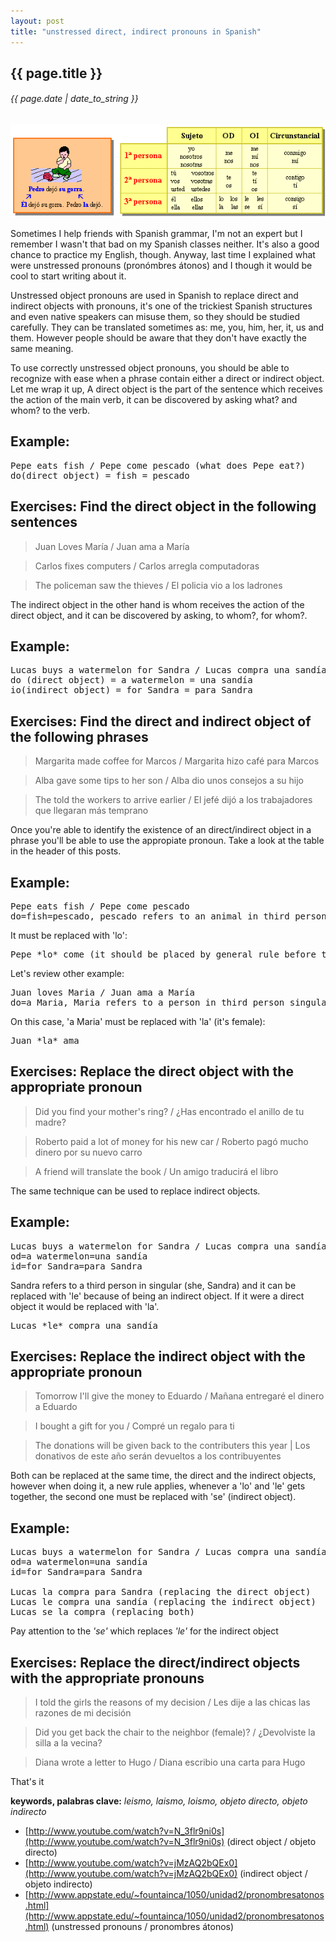 ```yaml
---
layout: post
title: "unstressed direct, indirect pronouns in Spanish"
---
```


## {{ page.title }}
###### {{ page.date | date_to_string }}

**[![](/assets/img/92.png)](/assets/img/92.png)**

Sometimes I help friends with Spanish grammar, I'm not an expert but I remember I wasn't that bad on my Spanish classes neither. It's also a good chance to practice my English, though. Anyway, last time I explained what were unstressed pronouns (pronómbres átonos) and I though it would be cool to start writing about it.

Unstressed object pronouns are used in Spanish to replace direct and indirect objects with pronouns, it's one of the trickiest Spanish structures and even native speakers can misuse them, so they should be studied carefully. They can be translated sometimes as: me, you, him, her, it, us and them. However people should be aware that they don't have exactly the same meaning.

To use correctly unstressed object pronouns, you should be able to recognize with ease when a phrase contain either a direct or indirect object. Let me wrap it up, A direct object is the part of the sentence which receives the action of the main verb, it can be discovered by asking what? and whom? to the verb.

## Example:

<pre>
Pepe eats fish / Pepe come pescado (what does Pepe eat?)
do(direct object) = fish = pescado
</pre>

## Exercises: Find the direct object in the following sentences

> Juan Loves María / Juan ama a María

> Carlos fixes computers / Carlos arregla computadoras

> The policeman saw the thieves / El policia vio a los ladrones

The indirect object in the other hand is whom receives the action of the direct object, and it can be discovered by asking, to whom?, for whom?.

## Example:

<pre>
Lucas buys a watermelon for Sandra / Lucas compra una sandía para Sandra
do (direct object) = a watermelon = una sandía
io(indirect object) = for Sandra = para Sandra
</pre>

## Exercises: Find the direct and indirect object of the following phrases

> Margarita made coffee for Marcos / Margarita hizo café para Marcos

> Alba gave some tips to her son / Alba dio unos consejos a su hijo

> The told the workers to arrive earlier / El jefé dijó a los trabajadores que llegaran más temprano

Once you're able to identify the existence of an direct/indirect object in a phrase you'll be able to use the appropiate pronoun. Take a look at the table in the header of this posts.

## Example:

<pre>
Pepe eats fish / Pepe come pescado
do=fish=pescado, pescado refers to an animal in third person singular (he, the fish)
</pre>

It must be replaced with 'lo':

<pre>
Pepe *lo* come (it should be placed by general rule before the main verb)
</pre>

Let's review other example:

<pre>
Juan loves Maria / Juan ama a María
do=a Maria, Maria refers to a person in third person singular (she, Maria)
</pre>

On this case, 'a Maria' must be replaced with 'la' (it's female):

<pre>
Juan *la* ama
</pre>

## Exercises: Replace the direct object with the appropriate pronoun

> Did you find your mother's ring? / ¿Has encontrado el anillo de tu madre?

> Roberto paid a lot of money for his new car / Roberto pagó mucho dinero por su nuevo carro

> A friend will translate the book / Un amigo traducirá el libro

The same technique can be used to replace indirect objects.

## Example:

<pre>
Lucas buys a watermelon for Sandra / Lucas compra una sandía para Sandra
od=a watermelon=una sandía
id=for Sandra=para Sandra
</pre>

Sandra refers to a third person in singular (she, Sandra) and it can be replaced with 'le' because of being an indirect object. If it were a direct object it would be replaced with 'la'.

<pre>
Lucas *le* compra una sandía
</pre>

## Exercises: Replace the indirect object with the appropriate pronoun

> Tomorrow I'll give the money to Eduardo / Mañana entregaré el dinero a Eduardo

> I bought a gift for you / Compré un regalo para ti

> The donations will be given back to the contributers this year | Los donativos de este año serán devueltos a los contribuyentes

Both can be replaced at the same time, the direct and the indirect objects, however when doing it, a new rule applies, whenever a 'lo' and 'le' gets together, the second one must be replaced with 'se' (indirect object).

## Example:

<pre>
Lucas buys a watermelon for Sandra / Lucas compra una sandía para Sandra
od=a watermelon=una sandía
id=for Sandra=para Sandra

Lucas la compra para Sandra (replacing the direct object)
Lucas le compra una sandía (replacing the indirect object)
Lucas se la compra (replacing both) 
</pre>

Pay attention to the *'se'* which replaces *'le'* for the indirect object

## Exercises: Replace the direct/indirect objects with the appropriate pronouns

> I told the girls the reasons of my decision / Les dije a las chicas las razones de mi decisión

> Did you get back the chair to the neighbor (female)?  / ¿Devolviste la silla a la vecina?

> Diana wrote a letter to Hugo / Diana escribio una carta para Hugo

That's it

**keywords, palabras clave:** *leismo, laismo, loismo, objeto directo, objeto indirecto*

- [http://www.youtube.com/watch?v=N_3flr9ni0s](http://www.youtube.com/watch?v=N_3flr9ni0s) (direct object / objeto directo)
- [http://www.youtube.com/watch?v=jMzAQ2bQEx0](http://www.youtube.com/watch?v=jMzAQ2bQEx0) (indirect object / objeto indirecto)
- [http://www.appstate.edu/~fountainca/1050/unidad2/pronombresatonos.html](http://www.appstate.edu/~fountainca/1050/unidad2/pronombresatonos.html) (unstressed pronouns / pronombres átonos)
